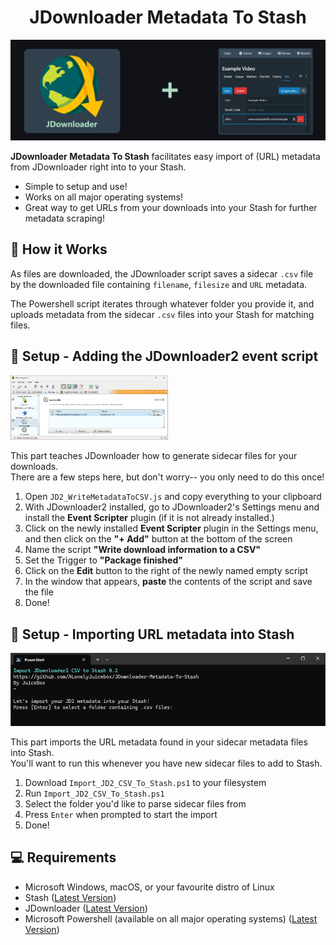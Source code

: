 <h1 align="center">JDownloader Metadata To Stash</h1>
<p align="center"><img src="/readme_assets/header.png" ></p>

**JDownloader Metadata To Stash** facilitates easy import of (URL) metadata from JDownloader right into to your Stash.

* Simple to setup and use!
* Works on all major operating systems!
* Great way to get URLs from your downloads into your Stash for further metadata scraping!

## 🍦 How it Works
As files are downloaded, the JDownloader script saves a sidecar `.csv` file by the downloaded file containing `filename`, `filesize` and `URL` metadata.

The Powershell script iterates through whatever folder you provide it, and uploads metadata from the sidecar `.csv` files into your Stash for matching files.

## 📖 Setup - Adding the JDownloader2 event script
<img src="/readme_assets/JDownloader.png" width="50%" height="50%" >

This part teaches JDownloader how to generate sidecar files for your downloads. <br /> There are a few steps here, but don't worry-- you only need to do this once!

1. Open `JD2_WriteMetadataToCSV.js` and copy everything to your clipboard
2. With JDownloader2 installed, go to JDownloader2's Settings menu and install the **Event Scripter** plugin (if it is not already installed.)
3. Click on the newly installed **Event Scripter** plugin in the Settings menu, and then click on the **"+ Add"** button at the bottom of the screen
4. Name the script **"Write download information to a CSV"**
5. Set the Trigger to **"Package finished"**
6. Click on the **Edit** button to the right of the newly named empty script
7. In the window that appears, **paste** the contents of the script and save the file
8. Done!

## 📖 Setup - Importing URL metadata into Stash
<img src="/readme_assets/import_jd2_csv_to_stash.png" >

This part imports the URL metadata found in your sidecar metadata files into Stash. <br />
You'll want to run this whenever you have new sidecar files to add to Stash.

1. Download `Import_JD2_CSV_To_Stash.ps1` to your filesystem
2. Run `Import_JD2_CSV_To_Stash.ps1` 
3. Select the folder you'd like to parse sidecar files from
4. Press `Enter` when prompted to start the import
5. Done!

## 💻 Requirements
- Microsoft Windows, macOS, or your favourite distro of Linux
- Stash ([Latest Version](https://github.com/stashapp/stash/releases/))
- JDownloader ([Latest Version](https://jdownloader.org/))
- Microsoft Powershell (available on all major operating systems) ([Latest Version](https://learn.microsoft.com/en-us/powershell/scripting/install/installing-powershell))
